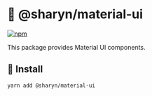 # 🌹 @sharyn/material-ui

[![npm](https://img.shields.io/npm/v/@sharyn/material-ui.svg)](https://www.npmjs.com/package/@sharyn/material-ui)

This package provides Material UI components.

## 🌹 Install

```bash
yarn add @sharyn/material-ui
```
